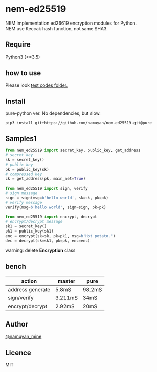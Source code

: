 nem-ed25519
===========
NEM implementation ed26619 encryption modules for Python.  
NEM use Keccak hash function, not same SHA3.

Require
-------
Python3 (>=3.5)

how to use
-----
Please look [test codes folder.](test)

Install
------
pure-python ver. No dependencies, but slow.
```commandline
pip3 install git+https://github.com/namuyan/nem-ed25519.git@pure
```

Samples1
------
```python
from nem_ed25519 import secret_key, public_key, get_address
# secret key
sk = secret_key()
# public key
pk = public_key(sk)
# compressed key
ck = get_address(pk, main_net=True)
 
from nem_ed25519 import sign, verify
# sign message
sign = sign(msg=b'hello world', sk=sk, pk=pk)
# verify message
verify(msg=b'hello world', sign=sign, pk=pk)
 
from nem_ed25519 import encrypt, decrypt
# encrypt/decrypt message
sk1 = secret_key()
pk1 = public_key(sk1)
enc = encrypt(sk=sk, pk=pk1, msg=b'Hot potato.')
dec = decrypt(sk=sk1, pk=pk, enc=enc)
```

warning: delete **Encryption** class

bench
----
| action  | master | pure |
| ----    | ----   | ----     |
|address generate | 5.8mS | 98.2mS |
|sign/verify | 3.211mS | 34mS |
|encrypt/decrypt | 2.92mS | 20mS |

Author
------
[@namuyan_mine](http://twitter.com/namuyan_mine/)

Licence
-------
MIT

